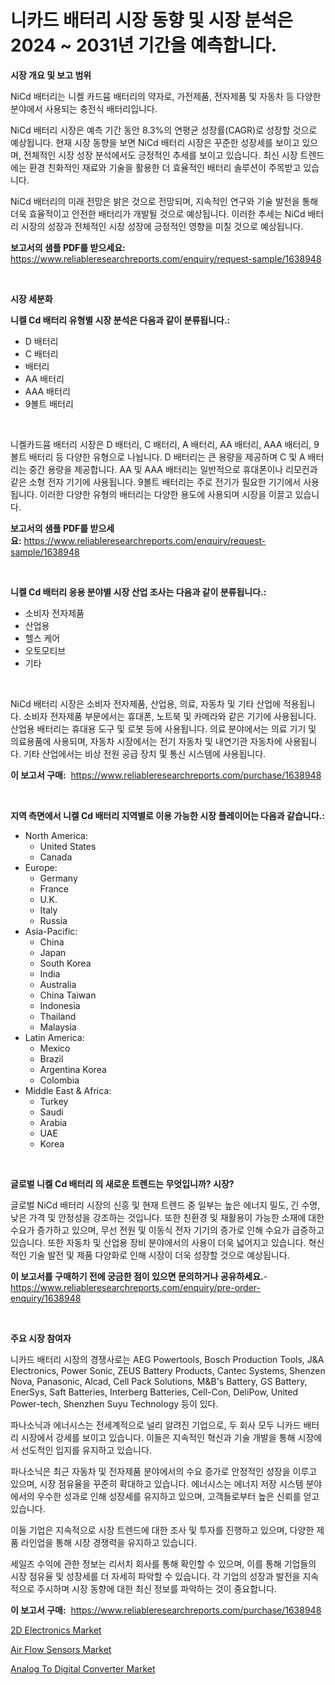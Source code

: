 <p><h1>니카드 배터리 시장 동향 및 시장 분석은 2024 ~ 2031년 기간을 예측합니다.</h1></p><p><strong>시장 개요 및 보고 범위</strong></p>
<p><p>NiCd 배터리는 니켈 카드뮴 배터리의 약자로, 가전제품, 전자제품 및 자동차 등 다양한 분야에서 사용되는 충전식 배터리입니다.</p><p>NiCd 배터리 시장은 예측 기간 동안 8.3%의 연평균 성장률(CAGR)로 성장할 것으로 예상됩니다. 현재 시장 동향을 보면 NiCd 배터리 시장은 꾸준한 성장세를 보이고 있으며, 전체적인 시장 성장 분석에서도 긍정적인 추세를 보이고 있습니다. 최신 시장 트렌드에는 환경 친화적인 재료와 기술을 활용한 더 효율적인 배터리 솔루션이 주목받고 있습니다.</p><p>NiCd 배터리의 미래 전망은 밝은 것으로 전망되며, 지속적인 연구와 기술 발전을 통해 더욱 효율적이고 안전한 배터리가 개발될 것으로 예상됩니다. 이러한 추세는 NiCd 배터리 시장의 성장과 전체적인 시장 성장에 긍정적인 영향을 미칠 것으로 예상됩니다.</p></p>
<p><strong>보고서의 샘플 PDF를 받으세요:</strong> <a href="https://www.reliableresearchreports.com/enquiry/request-sample/1638948">https://www.reliableresearchreports.com/enquiry/request-sample/1638948</a></p>
<p>&nbsp;</p>
<p><strong>시장 세분화</strong></p>
<p><strong>니켈 Cd 배터리 유형별 시장 분석은 다음과 같이 분류됩니다.:</strong></p>
<p><ul><li>D 배터리</li><li>C 배터리</li><li>배터리</li><li>AA 배터리</li><li>AAA 배터리</li><li>9볼트 배터리</li></ul></p>
<p>&nbsp;</p>
<p><p>니켈카드뮴 배터리 시장은 D 배터리, C 배터리, A 배터리, AA 배터리, AAA 배터리, 9볼트 배터리 등 다양한 유형으로 나뉩니다. D 배터리는 큰 용량을 제공하며 C 및 A 배터리는 중간 용량을 제공합니다. AA 및 AAA 배터리는 일반적으로 휴대폰이나 리모컨과 같은 소형 전자 기기에 사용됩니다. 9볼트 배터리는 주로 전기가 필요한 기기에서 사용됩니다. 이러한 다양한 유형의 배터리는 다양한 용도에 사용되며 시장을 이끌고 있습니다.</p></p>
<p><strong>보고서의 샘플 PDF를 받으세요:</strong>&nbsp;<a href="https://www.reliableresearchreports.com/enquiry/request-sample/1638948">https://www.reliableresearchreports.com/enquiry/request-sample/1638948</a></p>
<p>&nbsp;</p>
<p><strong> 니켈 Cd 배터리 응용 분야별 시장 산업 조사는 다음과 같이 분류됩니다.:</strong></p>
<p><ul><li>소비자 전자제품</li><li>산업용</li><li>헬스 케어</li><li>오토모티브</li><li>기타</li></ul></p>
<p>&nbsp;</p>
<p><p>NiCd 배터리 시장은 소비자 전자제품, 산업용, 의료, 자동차 및 기타 산업에 적용됩니다. 소비자 전자제품 부문에서는 휴대폰, 노트북 및 카메라와 같은 기기에 사용됩니다. 산업용 배터리는 휴대용 도구 및 로봇 등에 사용됩니다. 의료 분야에서는 의료 기기 및 의료용품에 사용되며, 자동차 시장에서는 전기 자동차 및 내연기관 자동차에 사용됩니다. 기타 산업에서는 비상 전원 공급 장치 및 통신 시스템에 사용됩니다.</p></p>
<p><strong>이 보고서 구매:</strong>&nbsp; <a href="https://www.reliableresearchreports.com/purchase/1638948">https://www.reliableresearchreports.com/purchase/1638948</a></p>
<p>&nbsp;</p>
<p><strong>지역 측면에서 니켈 Cd 배터리 지역별로 이용 가능한 시장 플레이어는 다음과 같습니다.:</strong></p>
<p><ul>
    <li>
        North America:
        <ul>
            <li>United States</li>
            <li>Canada</li>
        </ul>
    </li>
    <li>
        Europe:
        <ul>
            <li>Germany</li>
            <li>France</li>
            <li>U.K.</li>
            <li>Italy</li>
            <li>Russia</li>
        </ul>
    </li>
    <li>
        Asia-Pacific:
        <ul>
            <li>China</li>
            <li>Japan</li>
            <li>South Korea</li>
            <li>India</li>
            <li>Australia</li>
            <li>China Taiwan</li>
            <li>Indonesia</li>
            <li>Thailand</li>
            <li>Malaysia</li>
        </ul>
    </li>
    <li>
        Latin America:
        <ul>
            <li>Mexico</li>
            <li>Brazil</li>
            <li>Argentina Korea</li>
            <li>Colombia</li>
        </ul>
    </li>
    <li>
        Middle East & Africa:
        <ul>
            <li>Turkey</li>
            <li>Saudi</li>
            <li>Arabia</li>
            <li>UAE</li>
            <li>Korea</li>
        </ul>
    </li>
    </ul></p>
<p>&nbsp;</p>
<p><strong>글로벌 니켈 Cd 배터리 의 새로운 트렌드는 무엇입니까? 시장?</strong></p>
<p><p>글로벌 NiCd 배터리 시장의 신흥 및 현재 트렌드 중 일부는 높은 에너지 밀도, 긴 수명, 낮은 가격 및 안정성을 강조하는 것입니다. 또한 친환경 및 재활용이 가능한 소재에 대한 수요가 증가하고 있으며, 무선 전원 및 이동식 전자 기기의 증가로 인해 수요가 급증하고 있습니다. 또한 자동차 및 산업용 장비 분야에서의 사용이 더욱 넓어지고 있습니다. 혁신적인 기술 발전 및 제품 다양화로 인해 시장이 더욱 성장할 것으로 예상됩니다.</p></p>
<p><strong>이 보고서를 구매하기 전에 궁금한 점이 있으면 문의하거나 공유하세요.</strong>- <a href="https://www.reliableresearchreports.com/enquiry/pre-order-enquiry/1638948">https://www.reliableresearchreports.com/enquiry/pre-order-enquiry/1638948</a></p>
<p>&nbsp;</p>
<p><strong>주요 시장 참여자</strong></p>
<p><p>니카드 배터리 시장의 경쟁사로는 AEG Powertools, Bosch Production Tools, J&A Electronics, Power Sonic, ZEUS Battery Products, Cantec Systems, Shenzen Nova, Panasonic, Alcad, Cell Pack Solutions, M&B's Battery, GS Battery, EnerSys, Saft Batteries, Interberg Batteries, Cell-Con, DeliPow, United Power-tech, Shenzhen Suyu Technology 등이 있다. </p><p>파나소닉과 에너시스는 전세계적으로 널리 알려진 기업으로, 두 회사 모두 니카드 배터리 시장에서 강세를 보이고 있습니다. 이들은 지속적인 혁신과 기술 개발을 통해 시장에서 선도적인 입지를 유지하고 있습니다. </p><p>파나소닉은 최근 자동차 및 전자제품 분야에서의 수요 증가로 안정적인 성장을 이루고 있으며, 시장 점유율을 꾸준히 확대하고 있습니다. 에너시스는 에너지 저장 시스템 분야에서의 우수한 성과로 인해 성장세를 유지하고 있으며, 고객들로부터 높은 신뢰를 얻고 있습니다. </p><p>이들 기업은 지속적으로 시장 트렌드에 대한 조사 및 투자를 진행하고 있으며, 다양한 제품 라인업을 통해 시장 경쟁력을 유지하고 있습니다. </p><p>세일즈 수익에 관한 정보는 리서치 회사를 통해 확인할 수 있으며, 이를 통해 기업들의 시장 점유율 및 성장세를 더 자세히 파악할 수 있습니다. 각 기업의 성장과 발전을 지속적으로 주시하며 시장 동향에 대한 최신 정보를 파악하는 것이 중요합니다.</p></p>
<p><strong>이 보고서 구매:</strong>&nbsp;&nbsp;<a href="https://www.reliableresearchreports.com/purchase/1638948">https://www.reliableresearchreports.com/purchase/1638948</a></p>
<p><p><a href="https://github.com/kufem1/Market-Research-Report-List-1/blob/main/2d-electronics-market.md">2D Electronics Market</a></p><p><a href="https://github.com/singletonthaxterkelliehr2df/Market-Research-Report-List-1/blob/main/air-flow-sensors-market.md">Air Flow Sensors Market</a></p><p><a href="https://github.com/RichRobinson5/Market-Research-Report-List-4/blob/main/analog-to-digital-converter-market.md">Analog To Digital Converter Market</a></p></p>
